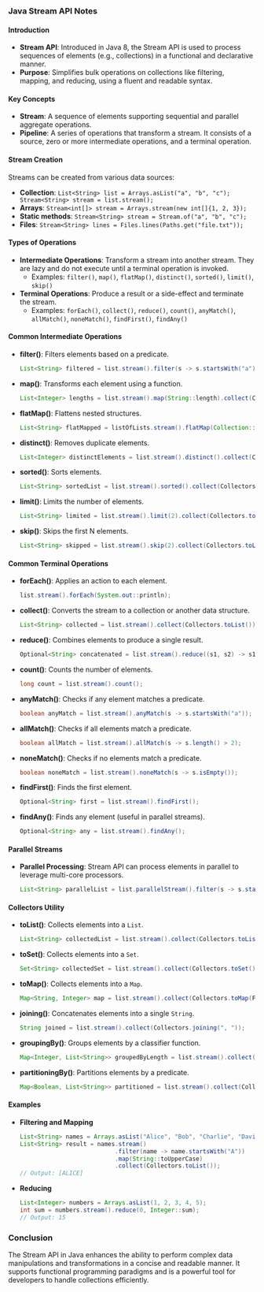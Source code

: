 ### Java Stream API Notes

#### Introduction
- **Stream API**: Introduced in Java 8, the Stream API is used to process sequences of elements (e.g., collections) in a functional and declarative manner.
- **Purpose**: Simplifies bulk operations on collections like filtering, mapping, and reducing, using a fluent and readable syntax.

#### Key Concepts
- **Stream**: A sequence of elements supporting sequential and parallel aggregate operations.
- **Pipeline**: A series of operations that transform a stream. It consists of a source, zero or more intermediate operations, and a terminal operation.

#### Stream Creation
Streams can be created from various data sources:
- **Collection**: `List<String> list = Arrays.asList("a", "b", "c"); Stream<String> stream = list.stream();`
- **Arrays**: `Stream<int[]> stream = Arrays.stream(new int[]{1, 2, 3});`
- **Static methods**: `Stream<String> stream = Stream.of("a", "b", "c");`
- **Files**: `Stream<String> lines = Files.lines(Paths.get("file.txt"));`

#### Types of Operations
- **Intermediate Operations**: Transform a stream into another stream. They are lazy and do not execute until a terminal operation is invoked.
  - Examples: `filter()`, `map()`, `flatMap()`, `distinct()`, `sorted()`, `limit()`, `skip()`
- **Terminal Operations**: Produce a result or a side-effect and terminate the stream.
  - Examples: `forEach()`, `collect()`, `reduce()`, `count()`, `anyMatch()`, `allMatch()`, `noneMatch()`, `findFirst()`, `findAny()`

#### Common Intermediate Operations
- **filter()**: Filters elements based on a predicate.
  ```java
  List<String> filtered = list.stream().filter(s -> s.startsWith("a")).collect(Collectors.toList());
  ```
- **map()**: Transforms each element using a function.
  ```java
  List<Integer> lengths = list.stream().map(String::length).collect(Collectors.toList());
  ```
- **flatMap()**: Flattens nested structures.
  ```java
  List<String> flatMapped = listOfLists.stream().flatMap(Collection::stream).collect(Collectors.toList());
  ```
- **distinct()**: Removes duplicate elements.
  ```java
  List<Integer> distinctElements = list.stream().distinct().collect(Collectors.toList());
  ```
- **sorted()**: Sorts elements.
  ```java
  List<String> sortedList = list.stream().sorted().collect(Collectors.toList());
  ```
- **limit()**: Limits the number of elements.
  ```java
  List<String> limited = list.stream().limit(2).collect(Collectors.toList());
  ```
- **skip()**: Skips the first N elements.
  ```java
  List<String> skipped = list.stream().skip(2).collect(Collectors.toList());
  ```

#### Common Terminal Operations
- **forEach()**: Applies an action to each element.
  ```java
  list.stream().forEach(System.out::println);
  ```
- **collect()**: Converts the stream to a collection or another data structure.
  ```java
  List<String> collected = list.stream().collect(Collectors.toList());
  ```
- **reduce()**: Combines elements to produce a single result.
  ```java
  Optional<String> concatenated = list.stream().reduce((s1, s2) -> s1 + s2);
  ```
- **count()**: Counts the number of elements.
  ```java
  long count = list.stream().count();
  ```
- **anyMatch()**: Checks if any element matches a predicate.
  ```java
  boolean anyMatch = list.stream().anyMatch(s -> s.startsWith("a"));
  ```
- **allMatch()**: Checks if all elements match a predicate.
  ```java
  boolean allMatch = list.stream().allMatch(s -> s.length() > 2);
  ```
- **noneMatch()**: Checks if no elements match a predicate.
  ```java
  boolean noneMatch = list.stream().noneMatch(s -> s.isEmpty());
  ```
- **findFirst()**: Finds the first element.
  ```java
  Optional<String> first = list.stream().findFirst();
  ```
- **findAny()**: Finds any element (useful in parallel streams).
  ```java
  Optional<String> any = list.stream().findAny();
  ```

#### Parallel Streams
- **Parallel Processing**: Stream API can process elements in parallel to leverage multi-core processors.
  ```java
  List<String> parallelList = list.parallelStream().filter(s -> s.startsWith("a")).collect(Collectors.toList());
  ```

#### Collectors Utility
- **toList()**: Collects elements into a `List`.
  ```java
  List<String> collectedList = list.stream().collect(Collectors.toList());
  ```
- **toSet()**: Collects elements into a `Set`.
  ```java
  Set<String> collectedSet = list.stream().collect(Collectors.toSet());
  ```
- **toMap()**: Collects elements into a `Map`.
  ```java
  Map<String, Integer> map = list.stream().collect(Collectors.toMap(Function.identity(), String::length));
  ```
- **joining()**: Concatenates elements into a single `String`.
  ```java
  String joined = list.stream().collect(Collectors.joining(", "));
  ```
- **groupingBy()**: Groups elements by a classifier function.
  ```java
  Map<Integer, List<String>> groupedByLength = list.stream().collect(Collectors.groupingBy(String::length));
  ```
- **partitioningBy()**: Partitions elements by a predicate.
  ```java
  Map<Boolean, List<String>> partitioned = list.stream().collect(Collectors.partitioningBy(s -> s.length() > 2));
  ```

#### Examples
- **Filtering and Mapping**
  ```java
  List<String> names = Arrays.asList("Alice", "Bob", "Charlie", "David");
  List<String> result = names.stream()
                             .filter(name -> name.startsWith("A"))
                             .map(String::toUpperCase)
                             .collect(Collectors.toList());
  // Output: [ALICE]
  ```
- **Reducing**
  ```java
  List<Integer> numbers = Arrays.asList(1, 2, 3, 4, 5);
  int sum = numbers.stream().reduce(0, Integer::sum);
  // Output: 15
  ```

### Conclusion
The Stream API in Java enhances the ability to perform complex data manipulations and transformations in a concise and readable manner. It supports functional programming paradigms and is a powerful tool for developers to handle collections efficiently.
